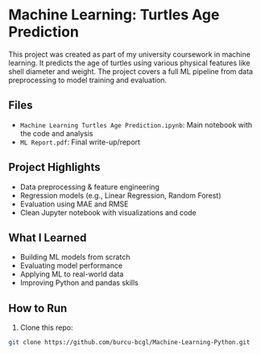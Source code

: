 # Machine Learning: Turtles Age Prediction ###

This project was created as part of my university coursework in machine learning. It predicts the age of turtles using various physical features like shell diameter and weight. The project covers a full ML pipeline from data preprocessing to model training and evaluation.


## Files

- `Machine Learning Turtles Age Prediction.ipynb`: Main notebook with the code and analysis
- `ML Report.pdf`: Final write-up/report


## Project Highlights

- Data preprocessing & feature engineering
- Regression models (e.g., Linear Regression, Random Forest)
- Evaluation using MAE and RMSE
- Clean Jupyter notebook with visualizations and code


## What I Learned

- Building ML models from scratch
- Evaluating model performance
- Applying ML to real-world data
- Improving Python and pandas skills


## How to Run

1. Clone this repo:
```bash
git clone https://github.com/burcu-bcgl/Machine-Learning-Python.git
